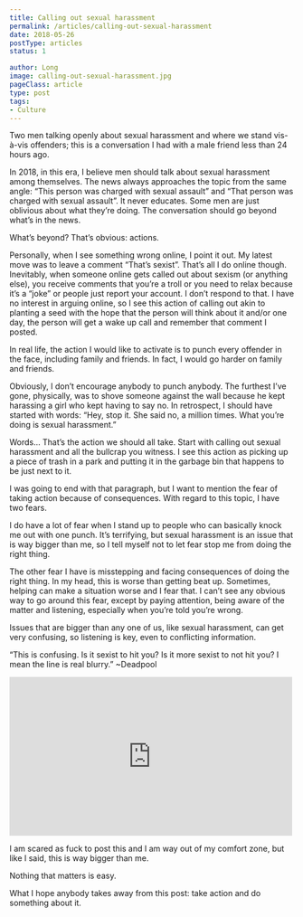 ```yaml
---
title: Calling out sexual harassment
permalink: /articles/calling-out-sexual-harassment
date: 2018-05-26
postType: articles
status: 1

author: Long
image: calling-out-sexual-harassment.jpg
pageClass: article
type: post
tags:
- Culture
---
```


Two men talking openly about sexual harassment and where we stand vis-à-vis offenders; this is a conversation I had with a male friend less than 24 hours ago.

In 2018, in this era, I believe men should talk about sexual harassment among themselves. The news always approaches the topic from the same angle: “This person was charged with sexual assault” and “That person was charged with sexual assault”. It never educates. Some men are just oblivious about what they’re doing. The conversation should go beyond what’s in the news.

What’s beyond? That’s obvious: actions.

Personally, when I see something wrong online, I point it out. My latest move was to leave a comment “That’s sexist”. That’s all I do online though. Inevitably, when someone online gets called out about sexism (or anything else), you receive comments that you’re a troll or you need to relax because it’s a “joke” or people just report your account. I don’t respond to that. I have no interest in arguing online, so I see this action of calling out akin to planting a seed with the hope that the person will think about it and/or one day, the person will get a wake up call and remember that comment I posted.

In real life, the action I would like to activate is to punch every offender in the face, including family and friends. In fact, I would go harder on family and friends.

Obviously, I don’t encourage anybody to punch anybody. The furthest I’ve gone, physically, was to shove someone against the wall because he kept harassing a girl who kept having to say no. In retrospect, I should have started with words: “Hey, stop it. She said no, a million times. What you’re doing is sexual harassment.”

Words… That’s the action we should all take. Start with calling out sexual harassment and all the bullcrap you witness. I see this action as picking up a piece of trash in a park and putting it in the garbage bin that happens to be just next to it.

I was going to end with that paragraph, but I want to mention the fear of taking action because of consequences. With regard to this topic, I have two fears.

I do have a lot of fear when I stand up to people who can basically knock me out with one punch. It’s terrifying, but sexual harassment is an issue that is way bigger than me, so I tell myself not to let fear stop me from doing the right thing.

The other fear I have is misstepping and facing consequences of doing the right thing. In my head, this is worse than getting beat up. Sometimes, helping can make a situation worse and I fear that. I can’t see any obvious way to go around this fear, except by paying attention, being aware of the matter and listening, especially when you’re told you’re wrong.

Issues that are bigger than any one of us, like sexual harassment, can get very confusing, so listening is key, even to conflicting information.

“This is confusing. Is it sexist to hit you? Is it more sexist to not hit you? I mean the line is real blurry.” ~Deadpool

<div class="video-wrapper">
  <iframe width="500" height="281" src="https://www.youtube.com/embed/jqtw7WJPrjg?start=17&amp;feature=oembed" frameborder="0" allow="accelerometer; autoplay; encrypted-media; gyroscope; picture-in-picture" allowfullscreen=""></iframe>
</div>

I am scared as fuck to post this and I am way out of my comfort zone, but like I said, this is way bigger than me.

Nothing that matters is easy.

What I hope anybody takes away from this post: take action and do something about it.

